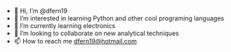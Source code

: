- 👋 Hi, I’m @dfern19
- 👀 I’m interested in learning Python and other cool programing languages
- 🌱 I’m currently learning electronics
- 💞️ I’m looking to collaborate on new analytical techniques
- 📫 How to reach me dfern19@hotmail.com

<!---
dfern19/dfern19 is a ✨ special ✨ repository because its `README.md` (this file) appears on your GitHub profile.
You can click the Preview link to take a look at your changes.
--->
